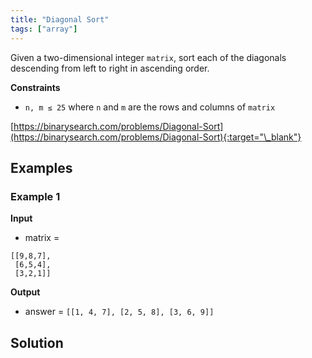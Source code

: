 ```yaml
---
title: "Diagonal Sort"
tags: ["array"]
---
```


Given a two-dimensional integer `matrix`, sort each of the diagonals descending from left to right in ascending order.

**Constraints**

- `n, m ≤ 25` where `n` and `m` are the rows and columns of `matrix`

[https://binarysearch.com/problems/Diagonal-Sort](https://binarysearch.com/problems/Diagonal-Sort){:target="\_blank"}

## Examples

### Example 1

**Input**

- matrix =

```
[[9,8,7],
 [6,5,4],
 [3,2,1]]
```

**Output**

- answer = `[[1, 4, 7], [2, 5, 8], [3, 6, 9]]`

## Solution

<script src="https://gist.github.com/yaeba/16da7be5123724fcf6eccc25581cef5a.js?file=Diagonal-Sort.py"></script>

